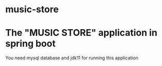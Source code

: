 # music-store
The "MUSIC STORE" application in spring boot
========================
You need mysql database and jdk11 for running this application
